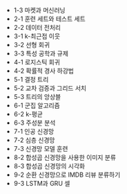 * 1-3 마켓과 머신러닝
* 2-1 훈련 세트와 테스트 세트
* 2-2 데이터 전처리
* 3-1 k-최근접 이웃
* 3-2 선형 회귀
* 3-3 특성 공학과 규제
* 4-1 로지스틱 회귀
* 4-2 확률적 경사 하강법
* 5-1 결정 트리
* 5-2 교차 검증과 그리드 서치
* 5-3 트리의 앙상블
* 6-1 군집 알고리즘
* 6-2 k-평균
* 6-3 주성분 분석 
* 7-1 인공 신경망 
* 7-2 심층 신경망
* 7-3 신경망 모델 훈련
* 8-2 합성곱 신경망을 사용한 이미지 분류
* 8-3 합성곱 신경망의 시각화
* 9-2 순환 신경망으로 IMDB 리뷰 분류하기
* 9-3 LSTM과 GRU 셀

